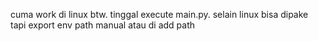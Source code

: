 cuma work di linux btw. tinggal execute main.py. selain linux bisa dipake tapi export env path manual atau di add path
